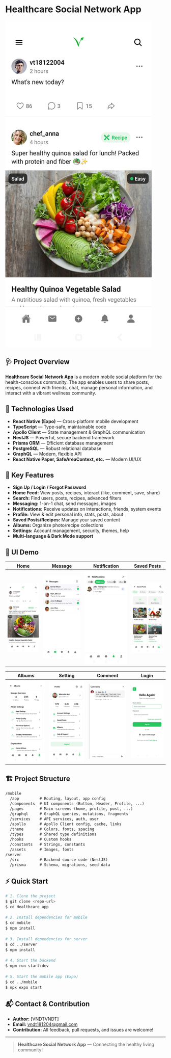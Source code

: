# Healthcare Social Network App

![Home Screen](./demo/home.jpg)

## 🩺 Project Overview

**Healthcare Social Network App** is a modern mobile social platform for the health-conscious community. The app enables users to share posts, recipes, connect with friends, chat, manage personal information, and interact with a vibrant wellness community.

## 🚀 Technologies Used

- **React Native (Expo)** — Cross-platform mobile development
- **TypeScript** — Type-safe, maintainable code
- **Apollo Client** — State management & GraphQL communication
- **NestJS** — Powerful, secure backend framework
- **Prisma ORM** — Efficient database management
- **PostgreSQL** — Robust relational database
- **GraphQL** — Modern, flexible API
- **React Native Paper, SafeAreaContext, etc.** — Modern UI/UX

## 🌟 Key Features

- **Sign Up / Login / Forgot Password**
- **Home Feed:** View posts, recipes, interact (like, comment, save, share)
- **Search:** Find users, posts, recipes, advanced filters
- **Messaging:** 1-on-1 chat, send messages, images
- **Notifications:** Receive updates on interactions, friends, system events
- **Profile:** View & edit personal info, stats, posts, about
- **Saved Posts/Recipes:** Manage your saved content
- **Albums:** Organize photo/recipe collections
- **Settings:** Account management, security, themes, help
- **Multi-language & Dark Mode support**

## 📸 UI Demo

| Home | Message | Notification | Saved Posts |
|------|---------|--------------|-------------|
| ![Home](./demo/home.jpg) | ![Message](./demo/message.jpg) | ![Notification](./demo/notification.jpg) | ![Saved Posts](./demo/savedpost.jpg) |

| Albums | Setting | Comment | Login |
|--------|---------|---------|-------|
| ![Albums](./demo/albums.jpg) | ![Setting](./demo/setting.jpg) | ![Comment](./demo/comment.png) | ![Login](./demo/login.jpg) |

## 🏗️ Project Structure

```
/mobile
  /app         # Routing, layout, app config
  /components  # UI components (Button, Header, Profile, ...)
  /pages       # Main screens (home, profile, post, ...)
  /graphql     # GraphQL queries, mutations, fragments
  /services    # API services, auth, user
  /apollo      # Apollo Client config, cache, links
  /theme       # Colors, fonts, spacing
  /types       # Shared type definitions
  /hooks       # Custom hooks
  /constants   # Strings, constants
  /assets      # Images, fonts
/server
  /src         # Backend source code (NestJS)
  /prisma      # Schema, migrations, seed data
```

## ⚡ Quick Start

```bash
# 1. Clone the project
$ git clone <repo-url>
$ cd Healthcare app

# 2. Install dependencies for mobile
$ cd mobile
$ npm install

# 3. Install dependencies for server
$ cd ../server
$ npm install

# 4. Start the backend
$ npm run start:dev

# 5. Start the mobile app (Expo)
$ cd ../mobile
$ npx expo start
```

## 📬 Contact & Contribution
- **Author:** [VNDTVNDT]
- **Email:** vndt181204@gmail.com
- **Contribution:** All feedback, pull requests, and issues are welcome!

---

> **Healthcare Social Network App** — Connecting the healthy living community! 